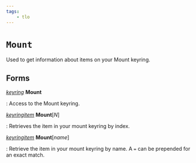 ```yaml
---
tags:
    - tlo
---
```

# `Mount`

Used to get information about items on your Mount keyring.


## Forms

[_keyring_](../data-types/datatype-keyring.md) **Mount**

:   Access to the Mount keyring.

[_keyringitem_](../data-types/datatype-keyringitem.md) **Mount**[_N_]

:   Retrieves the item in your mount keyring by index.

[_keyringitem_](../data-types/datatype-keyringitem.md) **Mount**[_name_]

:   Retrieve the item in your mount keyring by name. A `=` can be prepended for an exact match.
